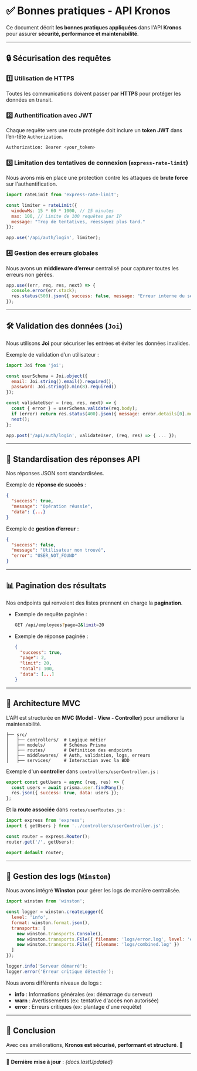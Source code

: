 # ✅ Bonnes pratiques - API Kronos

Ce document décrit **les bonnes pratiques appliquées** dans l'API **Kronos** pour assurer **sécurité, performance et maintenabilité**.

---

## 🔒 Sécurisation des requêtes

### 1️⃣ **Utilisation de HTTPS**
Toutes les communications doivent passer par **HTTPS** pour protéger les données en transit.

### 2️⃣ **Authentification avec JWT**
Chaque requête vers une route protégée doit inclure un **token JWT** dans l’en-tête `Authorization`.

```bash
Authorization: Bearer <your_token>
```

### 3️⃣ **Limitation des tentatives de connexion (`express-rate-limit`)**
Nous avons mis en place une protection contre les attaques de **brute force** sur l'authentification.

```js
import rateLimit from 'express-rate-limit';

const limiter = rateLimit({
  windowMs: 15 * 60 * 1000, // 15 minutes
  max: 100, // Limite de 100 requêtes par IP
  message: "Trop de tentatives, réessayez plus tard."
});

app.use('/api/auth/login', limiter);
```

### 4️⃣ **Gestion des erreurs globales**
Nous avons un **middleware d’erreur** centralisé pour capturer toutes les erreurs non gérées.

```js
app.use((err, req, res, next) => {
  console.error(err.stack);
  res.status(500).json({ success: false, message: "Erreur interne du serveur" });
});
```

---

## 🛠 Validation des données (`Joi`)

Nous utilisons **Joi** pour sécuriser les entrées et éviter les données invalides.

Exemple de validation d’un utilisateur :
```js
import Joi from 'joi';

const userSchema = Joi.object({
  email: Joi.string().email().required(),
  password: Joi.string().min(8).required()
});

const validateUser = (req, res, next) => {
  const { error } = userSchema.validate(req.body);
  if (error) return res.status(400).json({ message: error.details[0].message });
  next();
};

app.post('/api/auth/login', validateUser, (req, res) => { ... });
```

---

## 📜 Standardisation des réponses API

Nos réponses JSON sont standardisées.

Exemple de **réponse de succès** :
```json
{
  "success": true,
  "message": "Opération réussie",
  "data": {...}
}
```

Exemple de **gestion d’erreur** :
```json
{
  "success": false,
  "message": "Utilisateur non trouvé",
  "error": "USER_NOT_FOUND"
}
```

---

## 📊 Pagination des résultats

Nos endpoints qui renvoient des listes prennent en charge la **pagination**.

- Exemple de requête paginée :
  ```bash
  GET /api/employees?page=2&limit=20
  ```
- Exemple de réponse paginée :
  ```json
  {
    "success": true,
    "page": 2,
    "limit": 20,
    "total": 100,
    "data": [...]
  }
  ```

---

## 📂 Architecture MVC

L'API est structurée en **MVC (Model - View - Controller)** pour améliorer la maintenabilité.

```plaintext
├── src/
│   ├── controllers/  # Logique métier
│   ├── models/       # Schémas Prisma
│   ├── routes/       # Définition des endpoints
│   ├── middlewares/  # Auth, validation, logs, erreurs
│   ├── services/     # Interaction avec la BDD
```

Exemple d'un **controller** dans `controllers/userController.js` :
```js
export const getUsers = async (req, res) => {
  const users = await prisma.user.findMany();
  res.json({ success: true, data: users });
};
```

Et la **route associée** dans `routes/userRoutes.js` :
```js
import express from 'express';
import { getUsers } from '../controllers/userController.js';

const router = express.Router();
router.get('/', getUsers);

export default router;
```

---

## 📌 Gestion des logs (`Winston`)

Nous avons intégré **Winston** pour gérer les logs de manière centralisée.

```js
import winston from 'winston';

const logger = winston.createLogger({
  level: 'info',
  format: winston.format.json(),
  transports: [
    new winston.transports.Console(),
    new winston.transports.File({ filename: 'logs/error.log', level: 'error' }),
    new winston.transports.File({ filename: 'logs/combined.log' })
  ]
});

logger.info('Serveur démarré');
logger.error('Erreur critique détectée');
```

Nous avons différents niveaux de logs :
- **info** : Informations générales (ex: démarrage du serveur)
- **warn** : Avertissements (ex: tentative d'accès non autorisée)
- **error** : Erreurs critiques (ex: plantage d'une requête)

---

## 🎯 Conclusion

Avec ces améliorations, **Kronos est sécurisé, performant et structuré**. 🚀

---

📌 **Dernière mise à jour** : _{docs.lastUpdated}_
